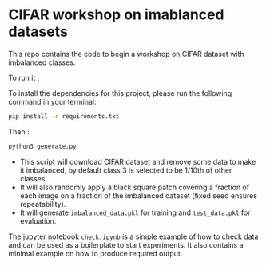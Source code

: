 # CIFAR workshop on imablanced datasets

This repo contains the code to begin a workshop on CIFAR dataset with imbalanced classes.

To run it :

To install the dependencies for this project, please run the following command in your terminal:

```bash
pip install -r requirements.txt
```

Then :
```bash
python3 generate.py
```

- This script will download CIFAR dataset and remove some data to make it imbalanced, by default class 3 is selected to be 1/10th of other classes.
- It will also randomly apply a black square patch covering a fraction of each image on a fraction of the imbalanced dataset (fixed seed ensures repeatability).
- It will generate `imbalanced_data.pkl` for training and `test_data.pkl` for evaluation.

The jupyter notebook `check.ipynb` is a simple example of how to check data and can be used as a boilerplate to start experiments. It also contains a minimal example on how to produce required output.
